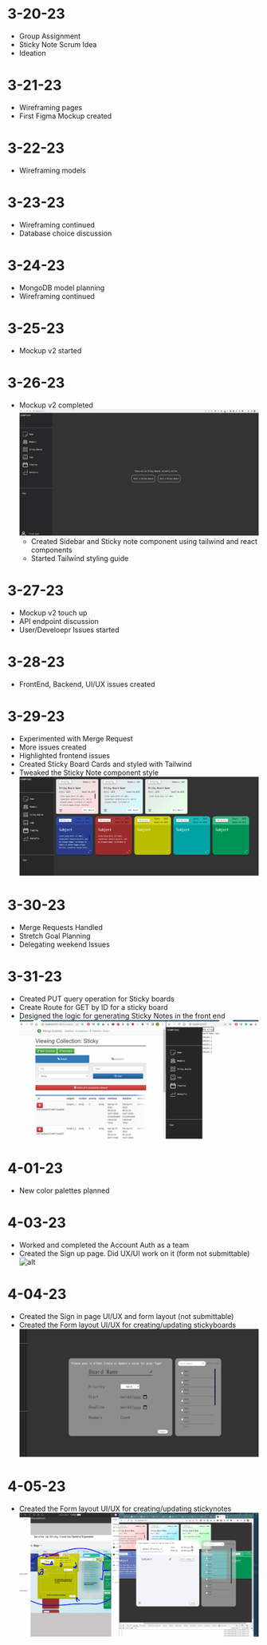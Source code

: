 # 3-20-23

- Group Assignment
- Sticky Note Scrum Idea
- Ideation

# 3-21-23

- Wireframing pages
- First Figma Mockup created

# 3-22-23

- Wireframing models

# 3-23-23

- Wireframing continued
- Database choice discussion

# 3-24-23

- MongoDB model planning
- Wireframing continued

# 3-25-23

- Mockup v2 started

# 3-26-23

- Mockup v2 completed
  ![alt](./christian_felix_images/3-26%20Sidebar-Sticky-initDash-UX.gif)
  - Created Sidebar and Sticky note component using tailwind and react components
  - Started Tailwind styling guide

# 3-27-23

- Mockup v2 touch up
- API endpoint discussion
- User/Develoepr Issues started

# 3-28-23

- FrontEnd, Backend, UI/UX issues created

# 3-29-23

- Experimented with Merge Request
- More issues created
- Highlighted frontend issues
- Created Sticky Board Cards and styled with Tailwind
- Tweaked the Sticky Note component style
  ![alt](./christian_felix_images/3-30%20Sidebar-Sticky-initDash-UX.gif)

# 3-30-23

- Merge Requests Handled
- Stretch Goal Planning
- Delegating weekend Issues

# 3-31-23

- Created PUT query operation for Sticky boards
- Create Route for GET by ID for a sticky board
- Designed the logic for generating Sticky Notes in the front end
  ![alt](./christian_felix_images/3-31-Implementing-%20Frontend-sticky-note-logic.gif)

# 4-01-23

- New color palettes planned

# 4-03-23

- Worked and completed the Account Auth as a team
- Created the Sign up page. Did UX/UI work on it (form not submittable)
  ![alt](./christian_felix_images/4-03-SignUp%20page%20UIUX.gif)

# 4-04-23

- Created the Sign in page UI/UX and form layout (not submittable)
- Created the Form layout UI/UX for creating/updating stickyboards
  ![alt](./christian_felix_images/4-04-StickyBoard%20Form%20UIUX.gif)

# 4-05-23

- Created the Form layout UI/UX for creating/updating stickynotes
  ![alt](./christian_felix_images/4-05-StickyNote%20Form%20UIUX.gif)
